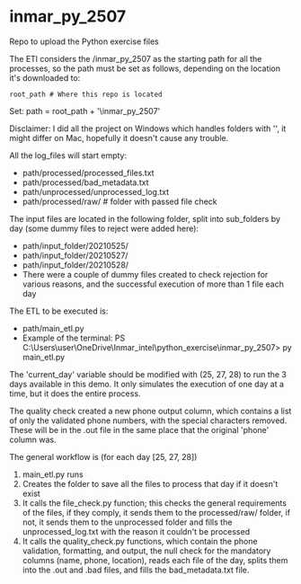# inmar_py_2507
Repo to upload the Python exercise files

The ETl considers the /inmar_py_2507 as the starting path for all the processes, so the path must be set as follows, depending on the location it's downloaded to: 

    root_path # Where this repo is located
    
Set:
    path = root_path + '\inmar_py_2507'

Disclaimer: I did all the project on Windows which handles folders with '\', it might differ on Mac, hopefully it doesn't cause any trouble.

All the log_files will start empty:
- path/processed/processed_files.txt
- path/processed/bad_metadata.txt
- path/unprocessed/unprocessed_log.txt
- path/processed/raw/<day> # folder with passed file check

The input files are located in the following folder, split into sub_folders by day (some dummy files to reject were added here):
- path/input_folder/20210525/
- path/input_folder/20210527/
- path/input_folder/20210528/
- There were a couple of dummy files created to check rejection for various reasons, and the successful execution of more than 1 file each day

The ETL to be executed is:
- path/main_etl.py
- Example of the terminal: PS C:\Users\user\OneDrive\Inmar_intel\python_exercise\inmar_py_2507> py main_etl.py

The 'current_day' variable should be modified with (25, 27, 28) to run the 3 days available in this demo. It only simulates the execution of one day at a time, but it does the entire process.

The quality check created a new phone output column, which contains a list of only the validated phone numbers, with the special characters removed. These will be in the .out file in the same place that the original 'phone' column was.

The general workflow is (for each day [25, 27, 28])
1. main_etl.py runs
2. Creates the folder to save all the files to process that day if it doesn't exist
3. It calls the file_check.py function; this checks the general requirements of the files, if they comply, it sends them to the processed/raw/<day> folder, if not, it sends them to the unprocessed folder and fills the unprocessed_log.txt with the reason it couldn't be processed
4. It calls the quality_check.py functions, which contain the phone validation, formatting, and output, the null check for the mandatory columns (name, phone, location), reads each file of the day, splits them into the .out and .bad files, and fills the bad_metadata.txt file.
